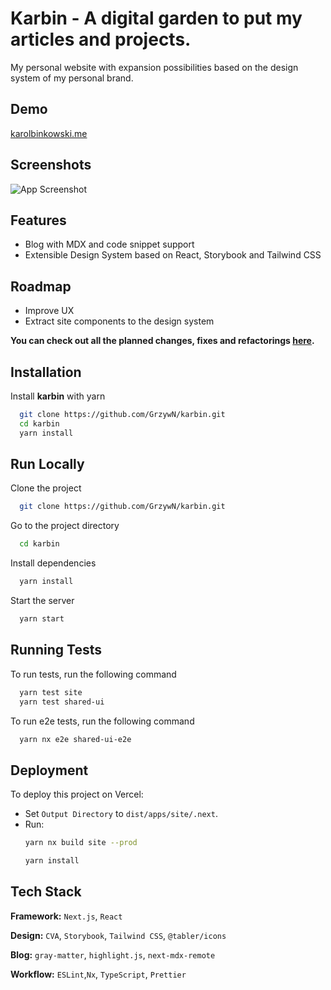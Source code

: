 
# Karbin - A digital garden to put my articles and projects.

My personal website with expansion possibilities based on the design system of my personal brand.

## Demo

[karolbinkowski.me](https://karolbinkowski.me/)

## Screenshots

![App Screenshot](https://via.placeholder.com/468x300?text=App+Screenshot+Here)


## Features

- Blog with MDX and code snippet support
- Extensible Design System based on React, Storybook and Tailwind CSS

## Roadmap

- Improve UX
- Extract site components to the design system

**You can check out all the planned changes, fixes and refactorings [here](https://github.com/users/GrzywN/projects/3/).**
## Installation

Install **karbin** with yarn

```bash
  git clone https://github.com/GrzywN/karbin.git
  cd karbin
  yarn install
```
    
## Run Locally

Clone the project

```bash
  git clone https://github.com/GrzywN/karbin.git
```

Go to the project directory

```bash
  cd karbin
```

Install dependencies

```bash
  yarn install
```

Start the server

```bash
  yarn start
```
## Running Tests

To run tests, run the following command

```bash
  yarn test site
  yarn test shared-ui
```
To run e2e tests, run the following command

```bash
  yarn nx e2e shared-ui-e2e
```


## Deployment

To deploy this project on Vercel:

- Set `Output Directory` to `dist/apps/site/.next`.
- Run:
    ```bash
    yarn nx build site --prod

    yarn install
    ```


## Tech Stack

**Framework:** `Next.js`, `React`

**Design:** `CVA`, `Storybook`, `Tailwind CSS`, `@tabler/icons`

**Blog:** `gray-matter`, `highlight.js`, `next-mdx-remote`

**Workflow:** `ESLint`,`Nx`, `TypeScript`, `Prettier`
